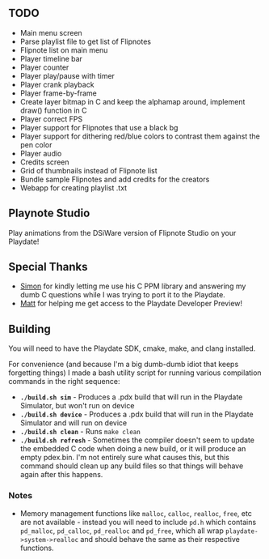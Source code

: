 ## TODO

- Main menu screen
- Parse playlist file to get list of Flipnotes
- Flipnote list on main menu
- Player timeline bar
- Player counter
- Player play/pause with timer
- Player crank playback
- Player frame-by-frame
- Create layer bitmap in C and keep the alphamap around, implement draw() function in C
- Player correct FPS
- Player support for Flipnotes that use a black bg
- Player support for dithering red/blue colors to contrast them against the pen color
- Player audio
- Credits screen
- Grid of thumbnails instead of Flipnote list
- Bundle sample Flipnotes and add credits for the creators
- Webapp for creating playlist .txt

## Playnote Studio

Play animations from the DSiWare version of Flipnote Studio on your Playdate!

## Special Thanks

- [Simon](https://github.com/simontime) for kindly letting me use his C PPM library and answering my dumb C questions while I was trying to port it to the Playdate.
- [Matt](https://github.com/gingerbeardman) for helping me get access to the Playdate Developer Preview!

## Building

You will need to have the Playdate SDK, cmake, make, and clang installed.

For convenience (and because I'm a big dumb-dumb idiot that keeps forgetting things) I made a bash utility script for running various compilation commands in the right sequence:

 - **`./build.sh sim`** - Produces a .pdx build that will run in the Playdate Simulator, but won't run on device
 - **`./build.sh device`** - Produces a .pdx build that will run in the Playdate Simulator and will run on device
 - **`./build.sh clean`** - Runs `make clean`
 - **`./build.sh refresh`** - Sometimes the compiler doesn't seem to update the embedded C code when doing a new build, or it will produce an empty pdex.bin. I'm not entirely sure what causes this, but this command should clean up any build files so that things will behave again after this happens.

### Notes

- Memory management functions like `malloc`, `calloc`, `realloc`, `free`, etc are not available - instead you will need to include `pd.h` which contains `pd_malloc`, `pd_calloc`, `pd_realloc` and `pd_free`, which all wrap `playdate->system->realloc` and should behave the same as their respective functions.
